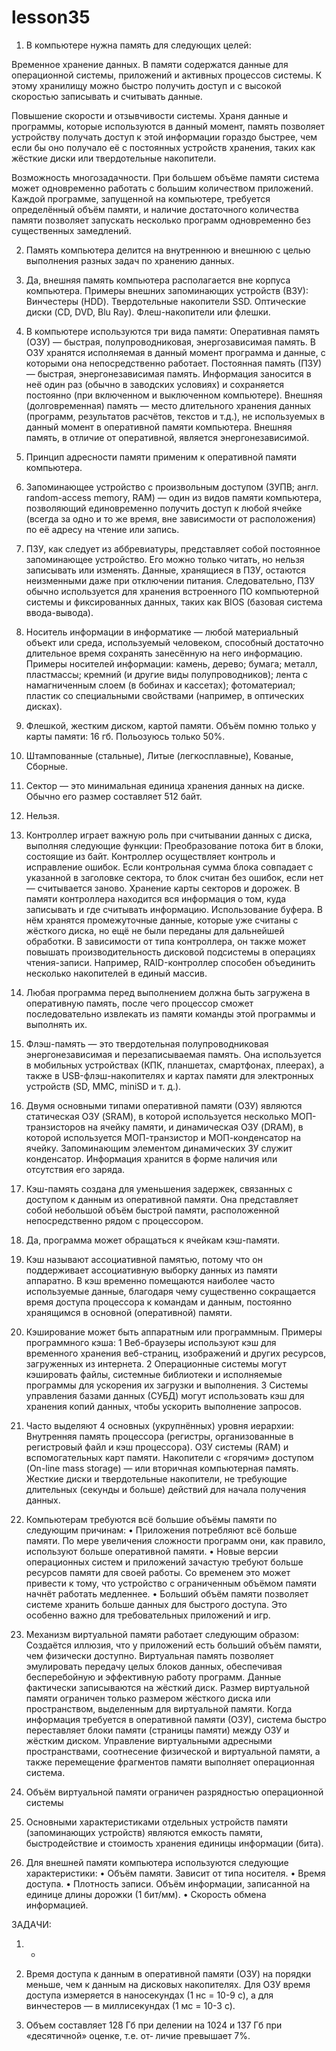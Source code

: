 # lesson35

1) В компьютере нужна память для следующих целей:

Временное хранение данных. В памяти содержатся данные для операционной системы, приложений и активных процессов системы. К этому хранилищу можно быстро получить доступ и с высокой скоростью записывать и считывать данные.

Повышение скорости и отзывчивости системы. Храня данные и программы, которые используются в данный момент, память позволяет устройству получать доступ к этой информации гораздо быстрее, чем если бы оно получало её с постоянных устройств хранения, таких как жёсткие диски или твердотельные накопители.

Возможность многозадачности. При большем объёме памяти система может одновременно работать с большим количеством приложений. Каждой программе, запущенной на компьютере, требуется определённый объём памяти, и наличие достаточного количества памяти позволяет запускать несколько программ одновременно без существенных замедлений.

2) Память компьютера делится на внутреннюю и внешнюю с целью выполнения разных задач по хранению данных.

3) Да, внешняя память компьютера располагается вне корпуса компьютера.
Примеры внешних запоминающих устройств (ВЗУ):
Винчестеры (HDD).
Твердотельные накопители SSD.
Оптические диски (CD, DVD, Blu Ray).
Флеш-накопители или флешки.

4) В компьютере используются три вида памяти:
Оперативная память (ОЗУ) — быстрая, полупроводниковая, энергозависимая память. В ОЗУ хранятся исполняемая в данный момент программа и данные, с которыми она непосредственно работает.
Постоянная память (ПЗУ) — быстрая, энергонезависимая память. Информация заносится в неё один раз (обычно в заводских условиях) и сохраняется постоянно (при включенном и выключенном компьютере).
Внешняя (долговременная) память — место длительного хранения данных (программ, результатов расчётов, текстов и т.д.), не используемых в данный момент в оперативной памяти компьютера. Внешняя память, в отличие от оперативной, является энергонезависимой.

5) Принцип адресности памяти применим к оперативной памяти компьютера.

6) Запоминающее устройство с произвольным доступом (ЗУПВ; англ. random-access memory, RAM) — один из видов памяти компьютера, позволяющий единовременно получить доступ к любой ячейке (всегда за одно и то же время, вне зависимости от расположения) по её адресу на чтение или запись.

7) ПЗУ, как следует из аббревиатуры, представляет собой постоянное запоминающее устройство. Его можно только читать, но нельзя записывать или изменять. Данные, хранящиеся в ПЗУ, остаются неизменными даже при отключении питания. Следовательно, ПЗУ обычно используется для хранения встроенного ПО компьютерной системы и фиксированных данных, таких как BIOS (базовая система ввода-вывода).

8) Носитель информации в информатике — любой материальный объект или среда, используемый человеком, способный достаточно длительное время сохранять занесённую на него информацию.
Примеры носителей информации:
камень, дерево;
бумага;
металл, пластмассы;
кремний (и другие виды полупроводников);
лента с намагниченным слоем (в бобинах и кассетах);
фотоматериал;
пластик со специальными свойствами (например, в оптических дисках).

9) Флешкой, жестким диском, картой памяти. Объём помню только у карты памяти: 16 гб. Польозуюсь только 50%.

10) Штампованные (стальные), Литые (легкосплавные), Кованые, Сборные.

11) Сектор — это минимальная единица хранения данных на диске. Обычно его размер составляет 512 байт.

12) Нельзя.

13) Контроллер играет важную роль при считывании данных с диска, выполняя следующие функции:
Преобразование потока бит в блоки, состоящие из байт. Контроллер осуществляет контроль и исправление ошибок. Если контрольная сумма блока совпадает с указанной в заголовке сектора, то блок считан без ошибок, если нет — считывается заново.
Хранение карты секторов и дорожек. В памяти контроллера находится вся информация о том, куда записывать и где считывать информацию.
Использование буфера. В нём хранятся промежуточные данные, которые уже считаны с жёсткого диска, но ещё не были переданы для дальнейшей обработки.
В зависимости от типа контроллера, он также может повышать производительность дисковой подсистемы в операциях чтения-записи. Например, RAID-контроллер способен объединить несколько накопителей в единый массив.

14) Любая программа перед выполнением должна быть загружена в оперативную память, после чего процессор сможет последовательно извлекать из памяти команды этой программы и выполнять их.

15) Флэш-память — это твердотельная полупроводниковая энергонезависимая и перезаписываемая память.
Она используется в мобильных устройствах (КПК, планшетах, смартфонах, плеерах), а также в USB-флэш-накопителях и картах памяти для электронных устройств (SD, MMC, miniSD и т. д.).

16) Двумя основными типами оперативной памяти (ОЗУ) являются статическая ОЗУ (SRAM), в которой используется несколько МОП-транзисторов на ячейку памяти, и динамическая ОЗУ (DRAM), в которой используется МОП-транзистор и МОП-конденсатор на ячейку.
Запоминающим элементом динамических ЗУ служит конденсатор. Информация хранится в форме наличия или отсутствия его заряда.

17) Кэш-память создана для уменьшения задержек, связанных с доступом к данным из оперативной памяти. Она представляет собой небольшой объём быстрой памяти, расположенной непосредственно рядом с процессором.

18) Да, программа может обращаться к ячейкам кэш-памяти.

19) Кэш называют ассоциативной памятью, потому что он поддерживает ассоциативную выборку данных из памяти аппаратно. В кэш временно помещаются наиболее часто используемые данные, благодаря чему существенно сокращается время доступа процессора к командам и данным, постоянно хранящимся в основной (оперативной) памяти. 

20) Кэширование может быть аппаратным или программным. Примеры программного кэша:
 1 Веб-браузеры используют кэш для временного хранения веб-страниц, изображений и других ресурсов, загруженных из интернета.
 2 Операционные системы могут кэшировать файлы, системные библиотеки и исполняемые программы для ускорения их загрузки и выполнения.
 3 Системы управления базами данных (СУБД) могут использовать кэш для хранения копий данных, чтобы ускорить выполнение запросов.

21) Часто выделяют 4 основных (укрупнённых) уровня иерархии: Внутренняя память процессора (регистры, организованные в регистровый файл и кэш процессора). ОЗУ системы (RAM) и вспомогательных карт памяти. Накопители с «горячим» доступом (On-line mass storage) — или вторичная компьютерная память. Жесткие диски и твердотельные накопители, не требующие длительных (секунды и больше) действий для начала получения данных.

22) Компьютерам требуются всё большие объёмы памяти по следующим причинам:
 • Приложения потребляют всё больше памяти. По мере увеличения сложности программ они, как правило, используют больше оперативной памяти. 
 • Новые версии операционных систем и приложений зачастую требуют больше ресурсов памяти для своей работы. Со временем это может привести к тому, что устройство с ограниченным объёмом памяти начнёт работать медленнее. 
 • Больший объём памяти позволяет системе хранить больше данных для быстрого доступа. Это особенно важно для требовательных приложений и игр.

23) Механизм виртуальной памяти работает следующим образом:
Создаётся иллюзия, что у приложений есть больший объём памяти, чем физически доступно. Виртуальная память позволяет эмулировать передачу целых блоков данных, обеспечивая бесперебойную и эффективную работу программ. 
Данные фактически записываются на жёсткий диск. Размер виртуальной памяти ограничен только размером жёсткого диска или пространством, выделенным для виртуальной памяти. 
Когда информация требуется в оперативной памяти (ОЗУ), система быстро переставляет блоки памяти (страницы памяти) между ОЗУ и жёстким диском. 
Управление виртуальными адресными пространствами, соотнесение физической и виртуальной памяти, а также перемещение фрагментов памяти выполняет операционная система.

24) Объём виртуальной памяти ограничен разрядностью операционной системы

25) Основными характеристиками отдельных устройств памяти (запоминающих устройств) являются емкость памяти, быстродействие и стоимость хранения единицы информации (бита).

26) Для внешней памяти компьютера используются следующие характеристики:
 • Объём памяти. Зависит от типа носителя. 
 • Время доступа. 
 • Плотность записи.
 Объём информации, записанной на единице длины дорожки (1 бит/мм). 
• Скорость обмена информацией.  

ЗАДАЧИ: 
1) -

2) Время доступа к данным в оперативной памяти (ОЗУ) на порядки меньше, чем к данным на дисковых накопителях. 
Для ОЗУ время доступа измеряется в наносекундах (1 нс = 10-9 с), а для винчестеров — в миллисекундах (1 мс = 10-3 с).

3) Объем составляет 128 Гб при делении на 1024 и 137 Гб при «десятичной» оценке, т.е. от‐ 
личие превышает 7%.

 
